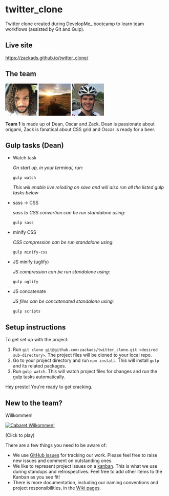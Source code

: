 # twitter_clone

Twitter clone created during DevelopMe\_ bootcamp to learn team workflows (assisted by Git and Gulp).

## Live site

https://zackads.github.io/twitter_clone/

## The team

<img src="./assets/TQG6S9CJF-U014M29AW5R-ea7f4ee933a0-512.png" width="100px">
<img src="./assets/TQG6S9CJF-U012WMQGPA7-9db5a4572c0d-512.jpg" width="100px">
<img src="./assets/TQG6S9CJF-UQT7KQCLC-ed8d50fc6679-512.png" width="100px">

<strong>Team 1</strong> is made up of Dean, Oscar and Zack. Dean is passionate about origami, Zack is fanatical about CSS grid and Oscar is ready for a beer.

## Gulp tasks (Dean)

- Watch task

    *On start up, in your terminal, run:*
    ```
    gulp watch
    ```
    *This will enable live reloding on save and will also run all the listed gulp tasks below* 

- sass -> CSS

    *sass to CSS convertion can be run standalone using:*
    ```
    gulp sass
    ```
- minify CSS

    *CSS compression can be run standalone using:*
    ```
    gulp minify-css
    ```
- JS minify (uglify)

    *JS compression can be run standalone using:*
    ```
    gulp uglify
    ```

- JS concatenate

  *JS files can be concatenated standalone using:*
    ```
    gulp scripts
    ```


## Setup instructions

To get set up with the project:

1.  Run `git clone git@github.com:zackads/twitter_clone.git <desired sub-directory>`. The project files will be cloned to your local repo.
2.  Go to your project directory and run `npm install`. This will install `gulp` and its related packages.
3.  Run `gulp watch`. This will watch project files for changes and run the gulp tasks automatically.

Hey presto! You're ready to get cracking.

## New to the team?

Willkommen!

[![Cabaret Wilkommen!](https://img.youtube.com/vi/hBlB8RAJEEc/0.jpg)](https://www.youtube.com/watch?v=hBlB8RAJEEc)

(Click to play)

There are a few things you need to be aware of:

- We use [GitHub issues](https://github.com/zackads/twitter_clone/issues) for tracking our work. Please feel free to raise new issues and comment on outstanding ones.
- We like to represent project issues on a [kanban](https://github.com/zackads/twitter_clone/projects/1). This is what we use during standups and retrospectives. Feel free to add other items to the Kanban as you see fit!
- There is more documentation, including our naming conventions and project responsibilities, in the [Wiki pages](https://github.com/zackads/twitter_clone/wiki).
